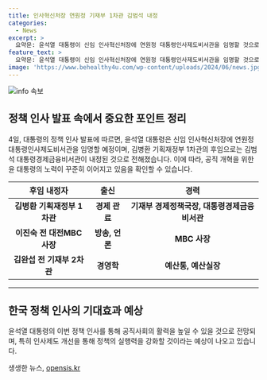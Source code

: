 ```yaml
---
title: 인사혁신처장 연원정 기재부 1차관 김범석 내정
categories:
  - News
excerpt: >
  요약문: 윤석열 대통령이 신임 인사혁신처장에 연원정 대통령인사제도비서관을 임명할 것으로 알려졌다. 윤 대통령은 장차관급 인선안 뿐만 아니라 금융위, 방통위, 환경부 후보자들을 내정했다. 또한 인사혁신을 통해 공직사회의 활력을 불어넣을 계획이라는 전망이 나왔다.
feature_text: >
  요약문: 윤석열 대통령이 신임 인사혁신처장에 연원정 대통령인사제도비서관을 임명할 것으로 알려졌다. 윤 대통령은 장차관급 인선안 뿐만 아니라 금융위, 방통위, 환경부 후보자들을 내정했다. 또한 인사혁신을 통해 공직사회의 활력을 불어넣을 계획이라는 전망이 나왔다.
image: 'https://www.behealthy4u.com/wp-content/uploads/2024/06/news.jpg'
---
```


<p><img src="https://www.behealthy4u.com/wp-content/uploads/2024/06/news.jpg" alt="info 속보" /></p>

<h2 data-ke-size="size26">정책 인사 발표 속에서 중요한 포인트 정리</h2>

<p data-ke-size="size16">4일, 대통령의 정책 인사 발표에 따르면, 윤석열 대통령은 신임 인사혁신처장에 연원정 대통령인사제도비서관을 임명할 예정이며, 김병환 기획재정부 1차관의 후임으로는 김범석 대통령경제금융비서관이 내정된 것으로 전해졌습니다. 이에 따라, 공직 개혁을 위한 윤 대통령의 노력이 꾸준히 이어지고 있음을 확인할 수 있습니다.</p>

<table>
<thead>
    <tr>
        <th>후임 내정자</th>
        <th>출신</th>
        <th>경력</th>
    </tr>
</thead>
<tbody>
    <tr>
        <td style="text-align: center; height: 17px;"><b>김병환 기획재정부 1차관</b></td>
        <td style="text-align: center; height: 17px;"><b>경제 관료</b></td>
        <td style="text-align: center; height: 17px;"><b>기재부 경제정책국장, 대통령경제금융비서관</b></td>
    </tr>
    <tr>
        <td style="text-align: center; height: 17px;"><b>이진숙 전 대전MBC 사장</b></td>
        <td style="text-align: center; height: 17px;"><b>방송, 언론</b></td>
        <td style="text-align: center; height: 17px;"><b>MBC 사장</b></td>
    </tr>
    <tr>
        <td style="text-align: center; height: 17px;"><b>김완섭 전 기재부 2차관</b></td>
        <td style="text-align: center; height: 17px;"><b>경영학</b></td>
        <td style="text-align: center; height: 17px;"><b>예산통, 예산실장</b></td>
    </tr>
</tbody>
</table>

<hr>

<h2 data-ke-size="size26">한국 정책 인사의 기대효과 예상</h2>

<p data-ke-size="size16">윤석열 대통령의 이번 정책 인사를 통해 공직사회의 활력을 높일 수 있을 것으로 전망되며, 특히 인사제도 개선을 통해 정책의 실행력을 강화할 것이라는 예상이 나오고 있습니다.</p>
생생한 뉴스, <a href="https://opensis.kr" rel="dofollow">opensis.kr</a>


